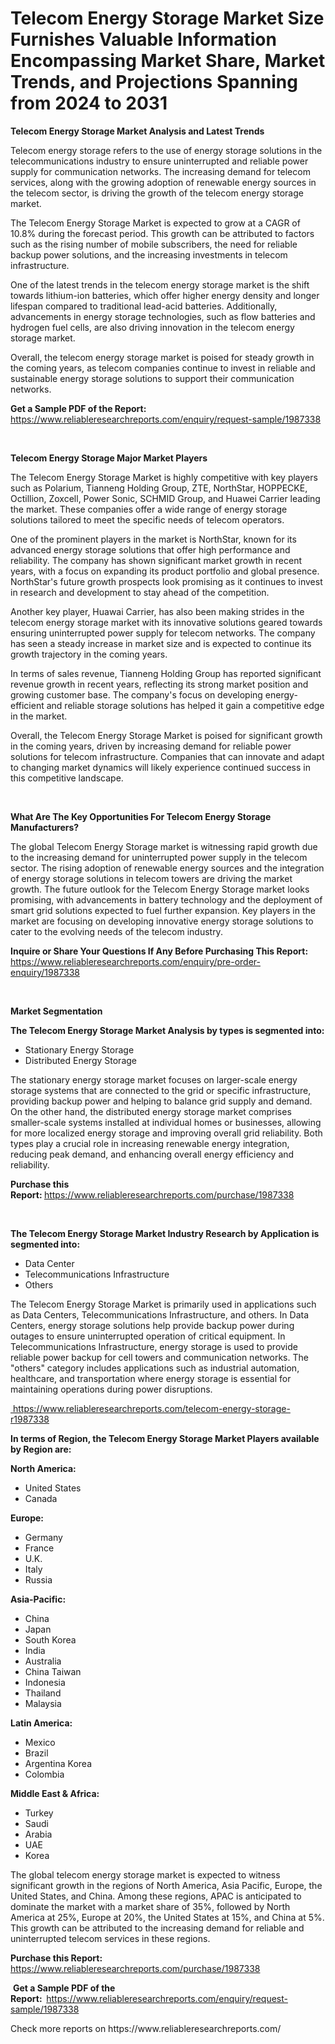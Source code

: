 <p><h1>Telecom Energy Storage Market Size Furnishes Valuable Information Encompassing Market Share, Market Trends, and Projections Spanning from 2024 to 2031</h1></p><p><strong>Telecom Energy Storage Market Analysis and Latest Trends</strong></p>
<p><p>Telecom energy storage refers to the use of energy storage solutions in the telecommunications industry to ensure uninterrupted and reliable power supply for communication networks. The increasing demand for telecom services, along with the growing adoption of renewable energy sources in the telecom sector, is driving the growth of the telecom energy storage market.</p><p>The Telecom Energy Storage Market is expected to grow at a CAGR of 10.8% during the forecast period. This growth can be attributed to factors such as the rising number of mobile subscribers, the need for reliable backup power solutions, and the increasing investments in telecom infrastructure.</p><p>One of the latest trends in the telecom energy storage market is the shift towards lithium-ion batteries, which offer higher energy density and longer lifespan compared to traditional lead-acid batteries. Additionally, advancements in energy storage technologies, such as flow batteries and hydrogen fuel cells, are also driving innovation in the telecom energy storage market.</p><p>Overall, the telecom energy storage market is poised for steady growth in the coming years, as telecom companies continue to invest in reliable and sustainable energy storage solutions to support their communication networks.</p></p>
<p><strong>Get a Sample PDF of the Report:&nbsp;</strong> <a href="https://www.reliableresearchreports.com/enquiry/request-sample/1987338">https://www.reliableresearchreports.com/enquiry/request-sample/1987338</a></p>
<p>&nbsp;</p>
<p><strong>Telecom Energy Storage Major Market Players</strong></p>
<p><p>The Telecom Energy Storage Market is highly competitive with key players such as Polarium, Tianneng Holding Group, ZTE, NorthStar, HOPPECKE, Octillion, Zoxcell, Power Sonic, SCHMID Group, and Huawei Carrier leading the market. These companies offer a wide range of energy storage solutions tailored to meet the specific needs of telecom operators.</p><p>One of the prominent players in the market is NorthStar, known for its advanced energy storage solutions that offer high performance and reliability. The company has shown significant market growth in recent years, with a focus on expanding its product portfolio and global presence. NorthStar's future growth prospects look promising as it continues to invest in research and development to stay ahead of the competition.</p><p>Another key player, Huawai Carrier, has also been making strides in the telecom energy storage market with its innovative solutions geared towards ensuring uninterrupted power supply for telecom networks. The company has seen a steady increase in market size and is expected to continue its growth trajectory in the coming years.</p><p>In terms of sales revenue, Tianneng Holding Group has reported significant revenue growth in recent years, reflecting its strong market position and growing customer base. The company's focus on developing energy-efficient and reliable storage solutions has helped it gain a competitive edge in the market.</p><p>Overall, the Telecom Energy Storage Market is poised for significant growth in the coming years, driven by increasing demand for reliable power solutions for telecom infrastructure. Companies that can innovate and adapt to changing market dynamics will likely experience continued success in this competitive landscape.</p></p>
<p>&nbsp;</p>
<p><strong>What Are The Key Opportunities For Telecom Energy Storage Manufacturers?</strong></p>
<p><p>The global Telecom Energy Storage market is witnessing rapid growth due to the increasing demand for uninterrupted power supply in the telecom sector. The rising adoption of renewable energy sources and the integration of energy storage solutions in telecom towers are driving the market growth. The future outlook for the Telecom Energy Storage market looks promising, with advancements in battery technology and the deployment of smart grid solutions expected to fuel further expansion. Key players in the market are focusing on developing innovative energy storage solutions to cater to the evolving needs of the telecom industry.</p></p>
<p><strong>Inquire or Share Your Questions If Any Before Purchasing This Report:</strong> <a href="https://www.reliableresearchreports.com/enquiry/pre-order-enquiry/1987338">https://www.reliableresearchreports.com/enquiry/pre-order-enquiry/1987338</a></p>
<p>&nbsp;</p>
<p><strong>Market Segmentation</strong></p>
<p><strong>The Telecom Energy Storage Market Analysis by types is segmented into:</strong></p>
<p><ul><li>Stationary Energy Storage</li><li>Distributed Energy Storage</li></ul></p>
<p><p>The stationary energy storage market focuses on larger-scale energy storage systems that are connected to the grid or specific infrastructure, providing backup power and helping to balance grid supply and demand. On the other hand, the distributed energy storage market comprises smaller-scale systems installed at individual homes or businesses, allowing for more localized energy storage and improving overall grid reliability. Both types play a crucial role in increasing renewable energy integration, reducing peak demand, and enhancing overall energy efficiency and reliability.</p></p>
<p><strong>Purchase this Report:&nbsp;</strong><a href="https://www.reliableresearchreports.com/purchase/1987338">https://www.reliableresearchreports.com/purchase/1987338</a></p>
<p>&nbsp;</p>
<p><strong>The Telecom Energy Storage Market Industry Research by Application is segmented into:</strong></p>
<p><ul><li>Data Center</li><li>Telecommunications Infrastructure</li><li>Others</li></ul></p>
<p><p>The Telecom Energy Storage Market is primarily used in applications such as Data Centers, Telecommunications Infrastructure, and others. In Data Centers, energy storage solutions help provide backup power during outages to ensure uninterrupted operation of critical equipment. In Telecommunications Infrastructure, energy storage is used to provide reliable power backup for cell towers and communication networks. The "others" category includes applications such as industrial automation, healthcare, and transportation where energy storage is essential for maintaining operations during power disruptions.</p></p>
<p><a href="https://www.reliableresearchreports.com/telecom-energy-storage-r1987338">&nbsp;https://www.reliableresearchreports.com/telecom-energy-storage-r1987338</a></p>
<p><strong>In terms of Region, the Telecom Energy Storage Market Players available by Region are:</strong></p>
<p>
    <p> <strong> North America: </strong>
        <ul>
            <li>United States</li>
            <li>Canada</li>
        </ul>
        </p> 
    <p> <strong> Europe: </strong>
        <ul>
            <li>Germany</li>
            <li>France</li>
            <li>U.K.</li>
            <li>Italy</li>
            <li>Russia</li>
        </ul>
        </p> 
    <p> <strong> Asia-Pacific: </strong>
        <ul>
            <li>China</li>
            <li>Japan</li>
            <li>South Korea</li>
            <li>India</li>
            <li>Australia</li>
            <li>China Taiwan</li>
            <li>Indonesia</li>
            <li>Thailand</li>
            <li>Malaysia</li>
        </ul>
        </p> 
    <p> <strong> Latin America: </strong>
        <ul>
            <li>Mexico</li>
            <li>Brazil</li>
            <li>Argentina Korea</li>
            <li>Colombia</li>
        </ul>
        </p> 
    <p> <strong> Middle East & Africa: </strong>
        <ul>
            <li>Turkey</li>
            <li>Saudi</li>
            <li>Arabia</li>
            <li>UAE</li>
            <li>Korea</li>
        </ul>
    </p>
    </p>
<p><p>The global telecom energy storage market is expected to witness significant growth in the regions of North America, Asia Pacific, Europe, the United States, and China. Among these regions, APAC is anticipated to dominate the market with a market share of 35%, followed by North America at 25%, Europe at 20%, the United States at 15%, and China at 5%. This growth can be attributed to the increasing demand for reliable and uninterrupted telecom services in these regions.</p></p>
<p><strong>Purchase this Report: </strong><a href="https://www.reliableresearchreports.com/purchase/1987338">https://www.reliableresearchreports.com/purchase/1987338</a></p>
<p>&nbsp;<strong>Get a Sample PDF of the Report:&nbsp;&nbsp;</strong><a href="https://www.reliableresearchreports.com/enquiry/request-sample/1987338">https://www.reliableresearchreports.com/enquiry/request-sample/1987338</a></p>
<p><strong></strong></p>
<p>Check more reports on https://www.reliableresearchreports.com/</p>